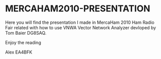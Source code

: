 # MERCAHAM2010-PRESENTATION
Here you will find the presentation I made in MercaHam 2010 Ham Radio Fair related with how to use VNWA
Vector Network Analyzer devloped by Tom Baier DG8SAQ.

Enjoy the reading

Alex
EA4BFK
